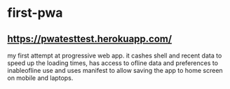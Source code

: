 # first-pwa
## https://pwatesttest.herokuapp.com/

my first attempt at progressive web app. it cashes shell and recent data to speed up the loading times, has access to ofline data and preferences to inableofline use and uses manifest to allow saving the app to home screen on mobile and laptops.
